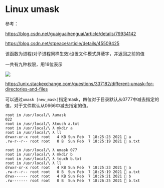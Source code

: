 # Linux umask

参考：

https://blog.csdn.net/guaiguaihenguai/article/details/79934142

https://blog.csdn.net/stpeace/article/details/45509425

该函数为进程(对子进程同样生效)设置文件模式屏蔽字，并返回之前的值

一共有九种权限，用16位表示

<img src="https://img-blog.csdn.net/20180413202810248"/>

https://unix.stackexchange.com/questions/337182/different-umask-for-directories-and-files

可以通过`umask [new_mask]`指定mask，四位对于目录默认从0777中减去指定的值，对于文件默认从0666中减去指定的值。

```
root in /usr/local/\ λumask 
022
root in /usr/local/\ λtouch a.txt
root in /usr/local/\ λ mkdir a
root in /usr/local/\ λ ll
drwxr-xr-x root root   4 KB Sun Feb  7 18:25:23 2021  a
.rw-r--r-- root root   0 B  Sun Feb  7 18:25:19 2021  a.txt

root in /usr/local/\ λ umask 077
root in /usr/local/\ λ mkdir b
root in /usr/local/\ λ touch b.txt
root in /usr/local/\ λ ll
drwxr-xr-x root root   4 KB Sun Feb  7 18:25:23 2021  a
.rw-r--r-- root root   0 B  Sun Feb  7 18:25:19 2021  a.txt
drwx------ root root   4 KB Sun Feb  7 18:26:21 2021  b
.rw------- root root   0 B  Sun Feb  7 18:26:25 2021  b.txt
```

